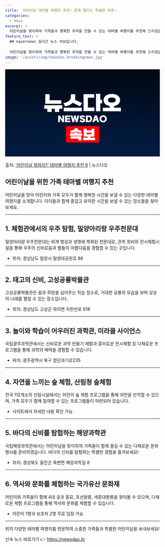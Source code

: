 ```yaml
---
title:  어린이날 테마별 여행지 추천! 함께 즐기는 특별한 하루✨
categories:
  - News
excerpt: >
  어린이날을 맞이하여 가족들과 행복한 추억을 만들 수 있는 테마별 여행지를 추천해 드리겠습니다!  ■ 상상을 …
feature_text: >
  ## navernews 실시간 뉴스 속보입니다.

  어린이날을 맞이하여 가족들과 행복한 추억을 만들 수 있는 테마별 여행지를 추천해 드리겠습니다!  ■ 상상을 …
image: '/assets/img/newsdao_breakingnews.jpg'
---
```


![뉴스다오 속보](/assets/img/newsdao_breakingnews.jpg)

<p>출처: <a href="https://newsdao.kr/3725" rel="dofollow">‘어린이날 뭐하지?’ 테마별 여행지 추천 6</a> | 뉴스다오</p>

<h2 data-ke-size="size26">어린이날을 위한 가족 테마별 여행지 추천</h2>

<p data-ke-size="size16">어린이날을 맞아 어린이와 가족 모두가 함께 행복한 시간을 보낼 수 있는 다양한 테마별 여행지를 소개합니다. 아이들과 함께 즐겁고 유익한 시간을 보낼 수 있는 장소들을 찾아보세요.</p>

<hr>

<h2 data-ke-size="size24">1. 체험관에서의 우주 탐험, 밀양아리랑 우주천문대</h2>

<p data-ke-size="size16">밀양아리랑 우주천문대는 외계 행성과 생명에 특화된 천문대로, 관측 장비와 전시체험시설을 통해 우주의 신비로움과 별들의 아름다움을 경험할 수 있는 곳입니다.</p>

<ul>
  <li>위치: 경상남도 밀양시 밀양대공원로 86</li>
</ul>

<hr>

<h2 data-ke-size="size24">2. 태고의 신비, 고성공룡박물관</h2>

<p data-ke-size="size16">고성공룡박물관은 꿈과 희망을 심어주는 학습 장소로, 거대한 공룡의 모습을 보며 상상의 나래를 펼칠 수 있는 장소입니다.</p>

<ul>
  <li>위치: 경상남도 고성군 하이면 자란만로 618</li>
</ul>

<hr>

<h2 data-ke-size="size24">3. 놀이와 학습이 어우러진 과학관, 미라클 사이언스</h2>

<p data-ke-size="size16">국립광주과학관에서는 신비로운 과학 만들기 체험과 흥미로운 전시체험 등 다채로운 프로그램을 통해 과학의 매력을 경험할 수 있습니다.</p>

<ul>
  <li>위치: 광주광역시 북구 첨단과기로235</li>
</ul>

<hr>

<h2 data-ke-size="size24">4. 자연을 느끼는 숲 체험, 산림청 숲체험</h2>

<p data-ke-size="size16">전국 112개소의 산림시설에서는 어린이 숲 체험 프로그램을 통해 자연을 만끽할 수 있으며, 가족 모두가 함께 참여할 수 있는 프로그램들이 마련되어 있습니다.</p>

<ul>
  <li>사이트에서 자세한 내용 확인 가능</li>
</ul>

<hr>

<h2 data-ke-size="size24">5. 바다의 신비를 탐험하는 해양과학관</h2>

<p data-ke-size="size16">국립해양과학관에서는 어린이날을 맞이하여 가족들이 함께 즐길 수 있는 다채로운 문화행사를 준비하였습니다. 바다의 신비를 탐험하는 특별한 경험을 즐겨보세요!</p>

<ul>
  <li>위치: 경상북도 울진군 죽변면 해양과학길 8</li>
</ul>

<hr>

<h2 data-ke-size="size24">6. 역사와 문화를 체험하는 국가유산 문화재</h2>

<p data-ke-size="size16">어린이와 가족들이 함께 4대 궁과 종묘, 조선왕릉, 세종대왕릉을 찾아볼 수 있으며, 다채로운 체험 프로그램을 통해 역사와 문화를 체험할 수 있습니다.</p>

<ul>
  <li>어린이 1명과 보호자 2명 무료 입장 가능</li>
</ul>

<hr>

<p data-ke-size="size16">위의 다양한 테마별 여행지를 방문하여 소중한 가족들과 특별한 어린이날을 보내보세요! </p> 

신속 뉴스 바로가기 👉 <a href="https://newsdao.kr" rel="dofollow">https://newsdao.kr</a>


